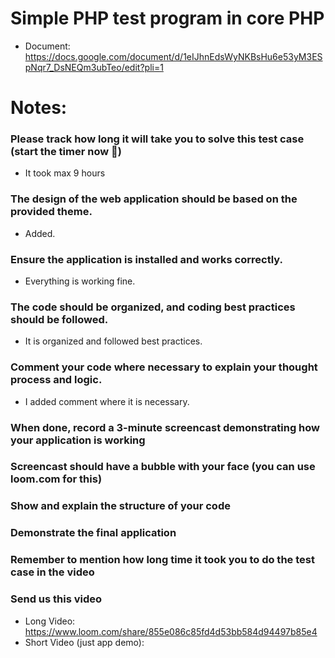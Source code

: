 # Simple PHP test program in core PHP
- Document: https://docs.google.com/document/d/1eIJhnEdsWyNKBsHu6e53yM3ESpNqr7_DsNEQm3ubTeo/edit?pli=1

# Notes:
### Please track how long it will take you to solve this test case (start the timer now 🙂)
- It took max 9 hours

### The design of the web application should be based on the provided theme.
- Added.

### Ensure the application is installed and works correctly.
- Everything is working fine.

### The code should be organized, and coding best practices should be followed.
- It is organized and followed best practices.

### Comment your code where necessary to explain your thought process and logic.
- I added comment where it is necessary.

### When done, record a 3-minute screencast demonstrating how your application is working
### Screencast should have a bubble with your face (you can use loom.com for this)
### Show and explain the structure of your code
### Demonstrate the final application
### Remember to mention how long time it took you to do the test case in the video
### Send us this video

- Long Video: https://www.loom.com/share/855e086c85fd4d53bb584d94497b85e4
- Short Video (just app demo):  